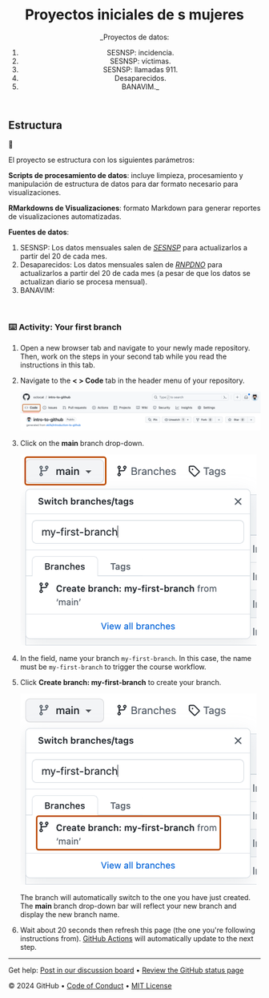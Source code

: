 <header>

<!--
  <<< Author notes: Course header >>>
  Include a 1280×640 image, course title in sentence case, and a concise description in emphasis.
  In your repository settings: enable template repository, add your 1280×640 social image, auto delete head branches.
  Add your open source license, GitHub uses MIT license.
-->

# Proyectos iniciales de s mujeres

_Proyectos de datos: 
1. SESNSP: incidencia.
2. SESNSP: víctimas.
3. SESNSP: llamadas 911.
4. Desaparecidos.
5. BANAVIM._

</header>

<!--
  <<< Author notes: se tiene que tomar en cuenta que los datos del secretariado salen el 20 de cada mes. >>>
  
-->

## Estructura

 :wave:

El proyecto se estructura con los siguientes parámetros: 

**Scripts de procesamiento de datos**: incluye limpieza, procesamiento y manipulación de estructura de datos para dar formato necesario para visualizaciones.

**RMarkdowns de Visualizaciones**: formato Markdown para generar reportes de visualizaciones automatizadas.

**Fuentes de datos**:
1. SESNSP: Los datos mensuales salen de _[SESNSP](https://www.gob.mx/sesnsp/acciones-y-programas/datos-abiertos-de-incidencia-delictiva)_ para actualizarlos a partir del 20 de cada mes.
2. Desaparecidos: Los datos mensuales salen de _[RNPDNO](https://versionpublicarnpdno.segob.gob.mx/Dashboard/Index)_ para actualizarlos a partir del 20 de cada mes (a pesar de que los datos se actualizan diario se procesa mensual).
3. BANAVIM: 
<br>


### :keyboard: Activity: Your first branch

1. Open a new browser tab and navigate to your newly made repository. Then, work on the steps in your second tab while you read the instructions in this tab.
2. Navigate to the **< > Code** tab in the header menu of your repository.

   ![code-tab](/images/code-tab.png)

3. Click on the **main** branch drop-down.

   ![main-branch-dropdown](/images/main-branch-dropdown.png)

4. In the field, name your branch `my-first-branch`. In this case, the name must be `my-first-branch` to trigger the course workflow.
5. Click **Create branch: my-first-branch** to create your branch.

   ![create-branch-button](/images/create-branch-button.png)

   The branch will automatically switch to the one you have just created.
   The **main** branch drop-down bar will reflect your new branch and display the new branch name.

6. Wait about 20 seconds then refresh this page (the one you're following instructions from). [GitHub Actions](https://docs.github.com/en/actions) will automatically update to the next step.

<footer>

<!--
  <<< Author notes: Footer >>>
  Add a link to get support, GitHub status page, code of conduct, license link.
-->

---

Get help: [Post in our discussion board](https://github.com/orgs/skills/discussions/categories/introduction-to-github) &bull; [Review the GitHub status page](https://www.githubstatus.com/)

&copy; 2024 GitHub &bull; [Code of Conduct](https://www.contributor-covenant.org/version/2/1/code_of_conduct/code_of_conduct.md) &bull; [MIT License](https://gh.io/mit)

</footer>
